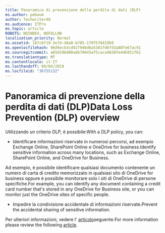 ```yaml
---
title: Panoramica di prevenzione della perdita di dati (DLP)
ms.author: pebaum
author: Techwriter40
ms.audience: ITPro
ms.topic: article
ROBOTS: NOINDEX, NOFOLLOW
localization_priority: Normal
ms.assetid: 187c6f19-3e7d-48a0-b785-170f578419b9
ms.openlocfilehash: 96d9ecb3cd927946d6a5381fd6fd3a88fe67ac91
ms.sourcegitcommit: a65d196d00adb70045af5caca9828fe44b951f61
ms.translationtype: MT
ms.contentlocale: it-IT
ms.lasthandoff: 09/04/2019
ms.locfileid: "36755132"
---
```

# <a name="data-loss-prevention-dlp-overview"></a><span data-ttu-id="5c390-102">Panoramica di prevenzione della perdita di dati (DLP)</span><span class="sxs-lookup"><span data-stu-id="5c390-102">Data Loss Prevention (DLP) overview</span></span>

<span data-ttu-id="5c390-103">Utilizzando un criterio DLP, è possibile:</span><span class="sxs-lookup"><span data-stu-id="5c390-103">With a DLP policy, you can:</span></span>

- <span data-ttu-id="5c390-104">Identificare informazioni riservate in numerosi percorsi, ad esempio Exchange Online, SharePoint Online e OneDrive for business.</span><span class="sxs-lookup"><span data-stu-id="5c390-104">Identify sensitive information across many locations, such as Exchange Online, SharePoint Online, and OneDrive for Business.</span></span>


<span data-ttu-id="5c390-105">Ad esempio, è possibile identificare qualsiasi documento contenente un numero di carta di credito memorizzato in qualsiasi sito di OneDrive for business oppure è possibile monitorare solo i siti di OneDrive di persone specifiche.</span><span class="sxs-lookup"><span data-stu-id="5c390-105">For example, you can identify any document containing a credit card number that's stored in any OneDrive for Business site, or you can monitor just the OneDrive sites of specific people.</span></span>

- <span data-ttu-id="5c390-106">Impedire la condivisione accidentale di informazioni riservate.</span><span class="sxs-lookup"><span data-stu-id="5c390-106">Prevent the accidental sharing of sensitive information.</span></span>


<span data-ttu-id="5c390-107">Per ulteriori informazioni, vedere l' [articolo](https://docs.microsoft.com/office365/securitycompliance/data-loss-prevention-policies)seguente.</span><span class="sxs-lookup"><span data-stu-id="5c390-107">For more information please review the following [article](https://docs.microsoft.com/office365/securitycompliance/data-loss-prevention-policies).</span></span>

